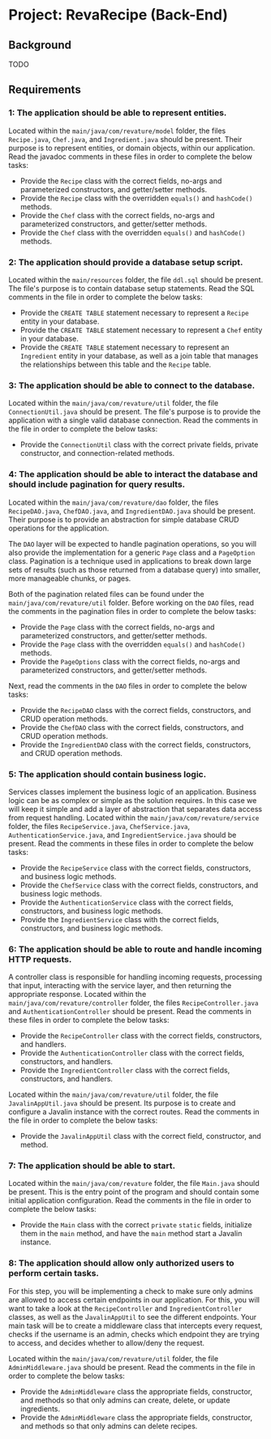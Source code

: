 # Project: RevaRecipe (Back-End)

## Background
TODO

## Requirements

### 1: The application should be able to represent entities.
Located within the `main/java/com/revature/model` folder, the files `Recipe.java`, `Chef.java`, and `Ingredient.java` should be present. Their purpose is to represent entities, or domain objects, within our application. Read the javadoc comments in these files in order to complete the below tasks:
- Provide the `Recipe` class with the correct fields, no-args and parameterized constructors, and getter/setter methods.
- Provide the `Recipe` class with the overridden `equals()` and `hashCode()` methods.
- Provide the `Chef` class with the correct fields, no-args and parameterized constructors, and getter/setter methods.
- Provide the `Chef` class with the overridden `equals()` and `hashCode()` methods.

### 2: The application should provide a database setup script.
Located within the `main/resources` folder, the file `ddl.sql` should be present. The file's purpose is to contain database setup statements. Read the SQL comments in the file in order to complete the below tasks:
- Provide the `CREATE TABLE` statement necessary to represent a `Recipe` entity in your database.
- Provide the `CREATE TABLE` statement necessary to represent a `Chef` entity in your database.
- Provide the `CREATE TABLE` statement necessary to represent an `Ingredient` entity in your database, as well as a join table that manages the relationships between this table and the `Recipe` table.

### 3: The application should be able to connect to the database.
Located within the `main/java/com/revature/util` folder, the file `ConnectionUtil.java` should be present. The file's purpose is to provide the application with a single valid database connection. Read the comments in the file in order to complete the below tasks:
- Provide the `ConnectionUtil` class with the correct private fields, private constructor, and connection-related methods.

### 4: The application should be able to interact the database and should include pagination for query results.
Located within the `main/java/com/revature/dao` folder, the files `RecipeDAO.java`, `ChefDAO.java`, and `IngredientDAO.java` should be present. Their purpose is to provide an abstraction for simple database CRUD operations for the application.

The `DAO` layer will be expected to handle pagination operations, so you will also provide the implementation for a generic `Page` class and a `PageOption` class.  Pagination is a technique used in applications to break down large sets of results (such as those returned from a database query) into smaller, more manageable chunks, or pages.

Both of the pagination related files can be found under the `main/java/com/revature/util` folder. Before working on the `DAO` files, read the comments in the pagination files in order to complete the below tasks:
- Provide the `Page` class with the correct fields, no-args and parameterized constructors, and getter/setter methods.
- Provide the `Page` class with the overridden `equals()` and `hashCode()` methods.
- Provide the `PageOptions` class with the correct fields, no-args and parameterized constructors, and getter/setter methods.

Next, read the comments in the `DAO` files in order to complete the below tasks:
- Provide the `RecipeDAO` class with the correct fields, constructors, and CRUD operation methods.
- Provide the `ChefDAO` class with the correct fields, constructors, and CRUD operation methods.
- Provide the `IngredientDAO` class with the correct fields, constructors, and CRUD operation methods.

### 5: The application should contain business logic.
Services classes implement the business logic of an application. Business logic can be as complex or simple as the solution requires. In this case we will keep it simple and add a layer of abstraction that separates data access from request handling. Located within the `main/java/com/revature/service` folder, the files `RecipeService.java`, `ChefService.java`, `AuthenticationService.java`, and `IngredientService.java` should be present. Read the comments in these files in order to complete the below tasks:
- Provide the `RecipeService` class with the correct fields, constructors, and business logic methods.
- Provide the `ChefService` class with the correct fields, constructors, and business logic methods.
- Provide the `AuthenticationService` class with the correct fields, constructors, and business logic methods.
- Provide the `IngredientService` class with the correct fields, constructors, and business logic methods.

### 6: The application should be able to route and handle incoming HTTP requests.
A controller class is responsible for handling incoming requests, processing that input, interacting with the service layer, and then returning the appropriate response. Located within the `main/java/com/revature/controller` folder, the files `RecipeController.java` and `AuthenticationController` should be present. Read the comments in these files in order to complete the below tasks:
- Provide the `RecipeController` class with the correct fields, constructors, and handlers.
- Provide the `AuthenticationController` class with the correct fields, constructors, and handlers.
- Provide the `IngredientController` class with the correct fields, constructors, and handlers.

Located within the `main/java/com/revature/util` folder, the file `JavalinAppUtil.java` should be present. Its purpose is to create and configure a Javalin instance with the correct routes. Read the comments in the file in order to complete the below tasks:
- Provide the `JavalinAppUtil` class with the correct field, constructor, and method.

### 7: The application should be able to start.
Located within the `main/java/com/revature` folder, the file `Main.java` should be present. This is the entry point of the program and should contain some initial application configuration. Read the comments in the file in order to complete the below tasks:
- Provide the `Main` class with the correct `private` `static` fields, initialize them in the `main` method, and have the `main` method start a Javalin instance.

### 8: The application should allow only authorized users to perform certain tasks.
For this step, you will be implementing a check to make sure only admins are allowed to access certain endpoints in our application. For this, you will want to take a look at the `RecipeController` and `IngredientController` classes, as well as the J`avalinAppUtil` to see the different endpoints. Your main task will be to create a middleware class that intercepts every request, checks if the username is an admin, checks which endpoint they are trying to access, and decides whether to allow/deny the request.

Located within the `main/java/com/revature/util` folder, the file `AdminMiddleware.java` should be present. Read the comments in the file in order to complete the below tasks:
- Provide the `AdminMiddleware` class the appropriate fields, constructor, and methods so that only admins can create, delete, or update ingredients.
- Provide the `AdminMiddleware` class the appropriate fields, constructor, and methods so that only admins can delete recipes.



